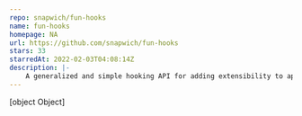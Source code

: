 ```yaml
---
repo: snapwich/fun-hooks
name: fun-hooks
homepage: NA
url: https://github.com/snapwich/fun-hooks
stars: 33
starredAt: 2022-02-03T04:08:14Z
description: |-
    A generalized and simple hooking API for adding extensibility to applications
---
```


[object Object]
